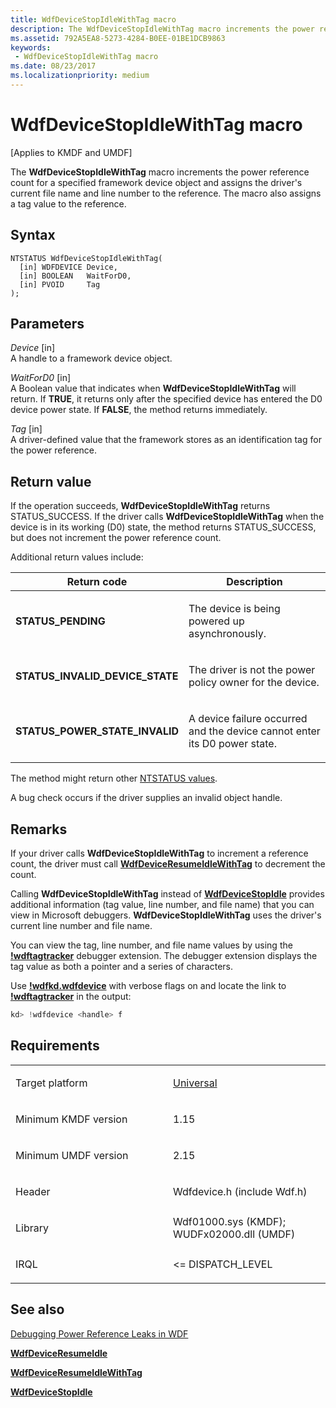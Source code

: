 ```yaml
---
title: WdfDeviceStopIdleWithTag macro
description: The WdfDeviceStopIdleWithTag macro increments the power reference count for a specified framework device object and assigns the driver's current file name and line number to the reference. The macro also assigns a tag value to the reference.
ms.assetid: 792A5EA8-5273-4284-B0EE-01BE1DCB9863
keywords:
 - WdfDeviceStopIdleWithTag macro
ms.date: 08/23/2017
ms.localizationpriority: medium
---
```


# WdfDeviceStopIdleWithTag macro


\[Applies to KMDF and UMDF\]

The **WdfDeviceStopIdleWithTag** macro increments the power reference count for a specified framework device object and assigns the driver's current file name and line number to the reference. The macro also assigns a tag value to the reference.

Syntax
------

```ManagedCPlusPlus
NTSTATUS WdfDeviceStopIdleWithTag(
  [in] WDFDEVICE Device,
  [in] BOOLEAN   WaitForD0,
  [in] PVOID     Tag
);
```

Parameters
----------

*Device* \[in\]  
A handle to a framework device object.

*WaitForD0* \[in\]  
A Boolean value that indicates when **WdfDeviceStopIdleWithTag** will return. If **TRUE**, it returns only after the specified device has entered the D0 device power state. If **FALSE**, the method returns immediately.

*Tag* \[in\]  
A driver-defined value that the framework stores as an identification tag for the power reference.

Return value
------------

If the operation succeeds, **WdfDeviceStopIdleWithTag** returns STATUS_SUCCESS. If the driver calls **WdfDeviceStopIdleWithTag** when the device is in its working (D0) state, the method returns STATUS_SUCCESS, but does not increment the power reference count.

Additional return values include:

<table>
<colgroup>
<col width="50%" />
<col width="50%" />
</colgroup>
<thead>
<tr class="header">
<th>Return code</th>
<th>Description</th>
</tr>
</thead>
<tbody>
<tr class="odd">
<td><strong>STATUS_PENDING</strong></td>
<td><p>The device is being powered up asynchronously.</p></td>
</tr>
<tr class="even">
<td><strong>STATUS_INVALID_DEVICE_STATE</strong></td>
<td><p>The driver is not the power policy owner for the device.</p></td>
</tr>
<tr class="odd">
<td><strong>STATUS_POWER_STATE_INVALID</strong></td>
<td><p>A device failure occurred and the device cannot enter its D0 power state.</p></td>
</tr>
</tbody>
</table>

 

The method might return other [NTSTATUS values](https://msdn.microsoft.com/library/windows/hardware/ff557697).

A bug check occurs if the driver supplies an invalid object handle.

Remarks
-------

If your driver calls **WdfDeviceStopIdleWithTag** to increment a reference count, the driver must call [**WdfDeviceResumeIdleWithTag**](wdfdeviceresumeidlewithtag.md) to decrement the count.

Calling **WdfDeviceStopIdleWithTag** instead of [**WdfDeviceStopIdle**](https://msdn.microsoft.com/library/windows/hardware/ff546921) provides additional information (tag value, line number, and file name) that you can view in Microsoft debuggers. **WdfDeviceStopIdleWithTag** uses the driver's current line number and file name.

You can view the tag, line number, and file name values by using the [**!wdftagtracker**](https://msdn.microsoft.com/library/windows/hardware/ff566126) debugger extension. The debugger extension displays the tag value as both a pointer and a series of characters.

Use [**!wdfkd.wdfdevice**](https://msdn.microsoft.com/library/windows/hardware/ff565703) with verbose flags on and locate the link to [**!wdftagtracker**](https://msdn.microsoft.com/library/windows/hardware/ff566126) in the output:

```cpp
kd> !wdfdevice <handle> f 
```

Requirements
------------

<table>
<colgroup>
<col width="50%" />
<col width="50%" />
</colgroup>
<tbody>
<tr class="odd">
<td><p>Target platform</p></td>
<td><a href="http://go.microsoft.com/fwlink/p/?linkid=531356" data-raw-source="[Universal](http://go.microsoft.com/fwlink/p/?linkid=531356)">Universal</a></td>
</tr>
<tr class="even">
<td><p>Minimum KMDF version</p></td>
<td><p>1.15</p></td>
</tr>
<tr class="odd">
<td><p>Minimum UMDF version</p></td>
<td><p>2.15</p></td>
</tr>
<tr class="even">
<td><p>Header</p></td>
<td>Wdfdevice.h (include Wdf.h)</td>
</tr>
<tr class="odd">
<td><p>Library</p></td>
<td>Wdf01000.sys (KMDF);
WUDFx02000.dll (UMDF)</td>
</tr>
<tr class="even">
<td><p>IRQL</p></td>
<td><p>&lt;= DISPATCH_LEVEL</p></td>
</tr>
</tbody>
</table>

## See also


[Debugging Power Reference Leaks in WDF](https://msdn.microsoft.com/library/windows/hardware/dn965441)

[**WdfDeviceResumeIdle**](https://msdn.microsoft.com/library/windows/hardware/ff546838)

[**WdfDeviceResumeIdleWithTag**](wdfdeviceresumeidlewithtag.md)

[**WdfDeviceStopIdle**](https://msdn.microsoft.com/library/windows/hardware/ff546921)

 

 






